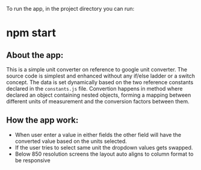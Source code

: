 
To run the app, in the project directory you can run:

# npm start


## About the app:

 This is a simple unit converter on reference to google unit converter. The source code is simplest and enhanced without any if/else ladder or a switch concept. The data is set dynamically based on the two reference constants declared in the `constants.js` file. Convertion happens in method where declared an object containing nested objects, forming a mapping between different units of measurement and the conversion factors between them.



## How the app work:

 - When user enter a value in either fields the other field will have the converted value based on the units selected.
 - If the user tries to select same unit the dropdown values gets swapped.
 - Below 850 resolution screens the layout auto aligns to column format to be responsive

